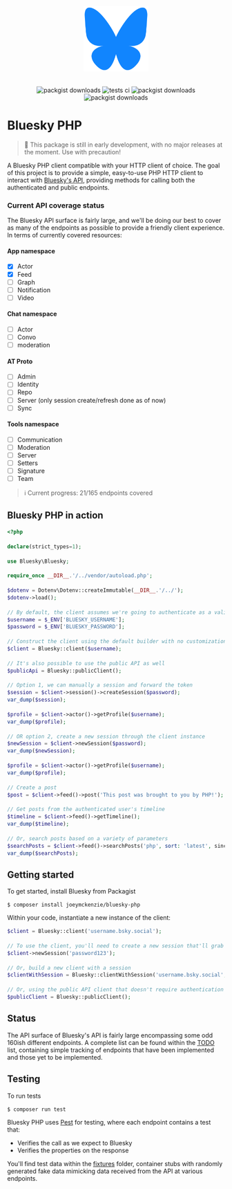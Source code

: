 <div align="center" style="padding-top: 2rem;">
    <img src="images/bluesky_logo.svg" height="150" width="150" alt="logo"/>
    <div style="display: inline-block; padding-top: 2rem">
        <img src="https://img.shields.io/packagist/v/joeymckenzie/bluesky-php.svg?style=flat-square" alt="packgist downloads" />
        <img src="https://img.shields.io/github/actions/workflow/status/joeymckenzie/bluesky-php/run-tests.yml?branch=main&label=tests&style=flat-square" alt="tests ci" />
        <img src="https://img.shields.io/github/actions/workflow/status/joeymckenzie/bluesky-php/fix-php-code-style-issues.yml?branch=main&label=code%20style&style=flat-square" alt="packgist downloads" />
        <img src="https://img.shields.io/packagist/dt/joeymckenzie/bluesky-php.svg?style=flat-square" alt="packgist downloads" />
    </div>
</div>

# Bluesky PHP

> 🚧 This package is still in early development, with no major releases at the moment. Use with precaution!

A Bluesky PHP client compatible with your HTTP client of choice. The goal of this project is to provide a simple,
easy-to-use PHP HTTP client to interact with [Bluesky's API](https://docs.bsky.app/), providing methods for calling
both the authenticated and public endpoints.

### Current API coverage status

The Bluesky API surface is fairly large, and we'll be doing our best to cover as many of the endpoints as possible
to provide a friendly client experience. In terms of currently covered resources:

#### App namespace

- [x] Actor
- [x] Feed
- [ ] Graph
- [ ] Notification
- [ ] Video

#### Chat namespace

- [ ] Actor
- [ ] Convo
- [ ] moderation

#### AT Proto

- [ ] Admin
- [ ] Identity
- [ ] Repo
- [ ] Server (only session create/refresh done as of now)
- [ ] Sync

#### Tools namespace

- [ ] Communication
- [ ] Moderation
- [ ] Server
- [ ] Setters
- [ ] Signature
- [ ] Team

> ℹ️ Current progress: 21/165 endpoints covered

## Bluesky PHP in action

```php
<?php

declare(strict_types=1);

use Bluesky\Bluesky;

require_once __DIR__.'/../vendor/autoload.php';

$dotenv = Dotenv\Dotenv::createImmutable(__DIR__.'/../');
$dotenv->load();

// By default, the client assumes we're going to authenticate as a valid user
$username = $_ENV['BLUESKY_USERNAME'];
$password = $_ENV['BLUESKY_PASSWORD'];

// Construct the client using the default builder with no customizations
$client = Bluesky::client($username);

// It's also possible to use the public API as well
$publicApi = Bluesky::publicClient();

// Option 1, we can manually a session and forward the token
$session = $client->session()->createSession($password);
var_dump($session);

$profile = $client->actor()->getProfile($username);
var_dump($profile);

// OR option 2, create a new session through the client instance
$newSession = $client->newSession($password);
var_dump($newSession);

$profile = $client->actor()->getProfile($username);
var_dump($profile);

// Create a post
$post = $client->feed()->post('This post was brought to you by PHP!');

// Get posts from the authenticated user's timeline
$timeline = $client->feed()->getTimeline();
var_dump($timeline);

// Or, search posts based on a variety of parameters
$searchPosts = $client->feed()->searchPosts('php', sort: 'latest', since: Carbon::yesterday());
var_dump($searchPosts);

```

## Getting started

To get started, install Bluesky from Packagist

```shell
$ composer install joeymckenzie/bluesky-php
```

Within your code, instantiate a new instance of the client:

```php
$client = Bluesky::client('username.bsky.social');

// To use the client, you'll need to create a new session that'll grab some JWTs for authentication
$client->newSession('password123');

// Or, build a new client with a session
$clientWithSession = Bluesky::clientWithSession('username.bsky.social', 'password123');

// Or, using the public API client that doesn't require authentication
$publicClient = Bluesky::publicClient(); 
```

## Status

The API surface of Bluesky's API is fairly large encompassing some odd 160ish different endpoints. A complete list can
be found within the [TODO](TODO.md) list, containing simple tracking of endpoints that have been implemented and those
yet to be implemented.

## Testing

To run tests

```shell
$ composer run test
```

Bluesky PHP uses [Pest](https://pestphp.com/) for testing, where each endpoint contains a test that:

- Verifies the call as we expect to Bluesky
- Verifies the properties on the response

You'll find test data within the [fixtures](tests/Fixtures) folder, container stubs with randomly generated
fake data mimicking data received from the API at various endpoints.
